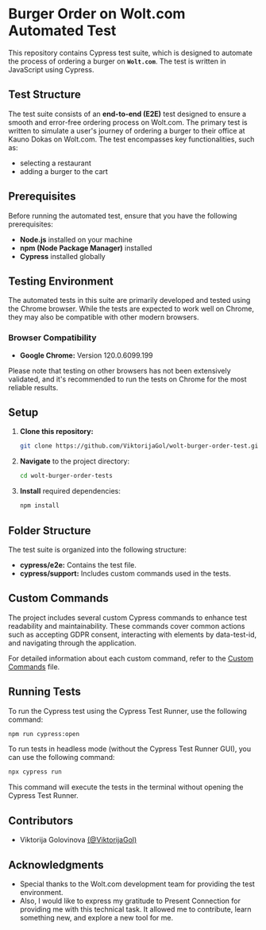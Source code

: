 # Burger Order on Wolt.com Automated Test

This repository contains Cypress test suite, which is designed to automate the process of ordering a burger on **`Wolt.com`**. The test is written in JavaScript using Cypress.

## Test Structure

The test suite consists of an **end-to-end (E2E)** test designed to ensure a smooth and error-free ordering process on Wolt.com. The primary test is written to simulate a user's journey of ordering a burger to their office at Kauno Dokas on Wolt.com. The test encompasses key functionalities, such as:
- selecting a restaurant
- adding a burger to the cart

## Prerequisites

Before running the automated test, ensure that you have the following prerequisites:
- **Node.js** installed on your machine
- **npm (Node Package Manager)** installed
- **Cypress** installed globally

## Testing Environment

The automated tests in this suite are primarily developed and tested using the Chrome browser. While the tests are expected to work well on Chrome, they may also be compatible with other modern browsers.

### Browser Compatibility

- **Google Chrome:** Version 120.0.6099.199 

Please note that testing on other browsers has not been extensively validated, and it's recommended to run the tests on Chrome for the most reliable results.

## Setup

1. **Clone this repository:**
   ```bash
   git clone https://github.com/ViktorijaGol/wolt-burger-order-test.git
    ```
2. **Navigate** to the project directory:
    ```bash
   cd wolt-burger-order-tests
    ```
3. **Install** required dependencies:
   ```bash
   npm install
    ```

## Folder Structure

The test suite is organized into the following structure:

- **cypress/e2e:** Contains the test file.
- **cypress/support:** Includes custom commands used in the tests.

## Custom Commands

The project includes several custom Cypress commands to enhance test readability and maintainability. These commands cover common actions such as accepting GDPR consent, interacting with elements by data-test-id, and navigating through the application.

For detailed information about each custom command, refer to the [Custom Commands](cypress/support/commands.js) file.

## Running Tests

To run the Cypress test using the Cypress Test Runner, use the following command:
   ```bash
   npm run cypress:open
   ```

To run tests in headless mode (without the Cypress Test Runner GUI), you can use the following command:
   ```bash
   npx cypress run
   ```
This command will execute the tests in the terminal without opening the Cypress Test Runner.

## Contributors

- Viktorija Golovinova [(@ViktorijaGol)](https://github.com/ViktorijaGol)

## Acknowledgments

- Special thanks to the Wolt.com development team for providing the test environment. 
- Also, I would like to express my gratitude to Present Connection for providing me with this technical task. It allowed me to contribute, learn something new, and explore a new tool for me.
